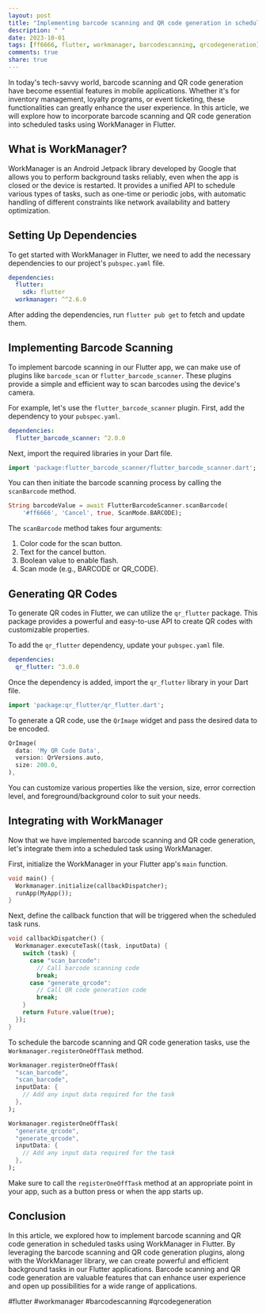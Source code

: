 ```yaml
---
layout: post
title: "Implementing barcode scanning and QR code generation in scheduled tasks with WorkManager for Flutter"
description: " "
date: 2023-10-01
tags: [ff6666, flutter, workmanager, barcodescanning, qrcodegeneration]
comments: true
share: true
---
```


In today's tech-savvy world, barcode scanning and QR code generation have become essential features in mobile applications. Whether it's for inventory management, loyalty programs, or event ticketing, these functionalities can greatly enhance the user experience. In this article, we will explore how to incorporate barcode scanning and QR code generation into scheduled tasks using WorkManager in Flutter.

## What is WorkManager?

WorkManager is an Android Jetpack library developed by Google that allows you to perform background tasks reliably, even when the app is closed or the device is restarted. It provides a unified API to schedule various types of tasks, such as one-time or periodic jobs, with automatic handling of different constraints like network availability and battery optimization.

## Setting Up Dependencies

To get started with WorkManager in Flutter, we need to add the necessary dependencies to our project's `pubspec.yaml` file.

```yaml
dependencies:
  flutter:
    sdk: flutter
  workmanager: ^^2.6.0
```

After adding the dependencies, run `flutter pub get` to fetch and update them.

## Implementing Barcode Scanning

To implement barcode scanning in our Flutter app, we can make use of plugins like `barcode_scan` or `flutter_barcode_scanner`. These plugins provide a simple and efficient way to scan barcodes using the device's camera.

For example, let's use the `flutter_barcode_scanner` plugin. First, add the dependency to your `pubspec.yaml`.

```yaml
dependencies:
  flutter_barcode_scanner: ^2.0.0
```

Next, import the required libraries in your Dart file.

```dart
import 'package:flutter_barcode_scanner/flutter_barcode_scanner.dart';
```

You can then initiate the barcode scanning process by calling the `scanBarcode` method.

```dart
String barcodeValue = await FlutterBarcodeScanner.scanBarcode(
    '#ff6666', 'Cancel', true, ScanMode.BARCODE);
```

The `scanBarcode` method takes four arguments: 

1. Color code for the scan button.
2. Text for the cancel button.
3. Boolean value to enable flash.
4. Scan mode (e.g., BARCODE or QR_CODE).

## Generating QR Codes

To generate QR codes in Flutter, we can utilize the `qr_flutter` package. This package provides a powerful and easy-to-use API to create QR codes with customizable properties.

To add the `qr_flutter` dependency, update your `pubspec.yaml` file.

```yaml
dependencies:
  qr_flutter: ^3.0.0
```

Once the dependency is added, import the `qr_flutter` library in your Dart file.

```dart
import 'package:qr_flutter/qr_flutter.dart';
```

To generate a QR code, use the `QrImage` widget and pass the desired data to be encoded.

```dart
QrImage(
  data: 'My QR Code Data',
  version: QrVersions.auto,
  size: 200.0,
),
```

You can customize various properties like the version, size, error correction level, and foreground/background color to suit your needs.

## Integrating with WorkManager

Now that we have implemented barcode scanning and QR code generation, let's integrate them into a scheduled task using WorkManager.

First, initialize the WorkManager in your Flutter app's `main` function.

```dart
void main() {
  Workmanager.initialize(callbackDispatcher);
  runApp(MyApp());
}
```

Next, define the callback function that will be triggered when the scheduled task runs.

```dart
void callbackDispatcher() {
  Workmanager.executeTask((task, inputData) {
    switch (task) {
      case "scan_barcode":
        // Call barcode scanning code
        break;
      case "generate_qrcode":
        // Call QR code generation code
        break;
    }
    return Future.value(true);
  });
}
```

To schedule the barcode scanning and QR code generation tasks, use the `Workmanager.registerOneOffTask` method.

```dart
Workmanager.registerOneOffTask(
  "scan_barcode",
  "scan_barcode",
  inputData: {
    // Add any input data required for the task
  },
);

Workmanager.registerOneOffTask(
  "generate_qrcode",
  "generate_qrcode",
  inputData: {
    // Add any input data required for the task
  },
);
```

Make sure to call the `registerOneOffTask` method at an appropriate point in your app, such as a button press or when the app starts up.

## Conclusion

In this article, we explored how to implement barcode scanning and QR code generation in scheduled tasks using WorkManager in Flutter. By leveraging the barcode scanning and QR code generation plugins, along with the WorkManager library, we can create powerful and efficient background tasks in our Flutter applications. Barcode scanning and QR code generation are valuable features that can enhance user experience and open up possibilities for a wide range of applications.

#flutter #workmanager #barcodescanning #qrcodegeneration